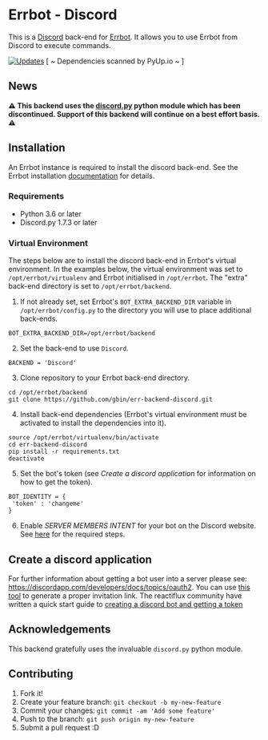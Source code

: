 # Errbot - Discord

This is a [Discord](http://discordapp.com) back-end for [Errbot](http://errbot.io).  It allows you to use Errbot from Discord to execute commands.

[![Updates](https://pyup.io/repos/github/gbin/err-backend-discord/shield.svg)](https://pyup.io/repos/github/gbin/err-backend-discord/)
[ ~ Dependencies scanned by PyUp.io ~ ]

## News

**⚠️ This backend uses the [discord.py](https://github.com/Rapptz/discord.py) python module which has been discontinued.  Support of this backend will continue on a best effort basis. ⚠️**

## Installation
An Errbot instance is required to install the discord back-end.  See the Errbot installation [documentation](http://errbot.io/en/latest/user_guide/setup.html#option-2-installing-errbot-in-a-virtualenv-preferred) for details.

### Requirements
 * Python 3.6 or later
 * Discord.py 1.7.3 or later

### Virtual Environment
The steps below are to install the discord back-end in Errbot's virtual environment.  In the examples below, the virtual environment was set to `/opt/errbot/virtualenv` and Errbot initialised in `/opt/errbot`.  The "extra" back-end directory is set to `/opt/errbot/backend`.


1. If not already set, set Errbot's `BOT_EXTRA_BACKEND_DIR` variable in `/opt/errbot/config.py` to the directory you will use to place additional back-ends.
```
BOT_EXTRA_BACKEND_DIR=/opt/errbot/backend
```
2. Set the back-end to use `Discord`.
```
BACKEND = 'Discord'
```
3. Clone repository to your Errbot back-end directory.
```
cd /opt/errbot/backend
git clone https://github.com/gbin/err-backend-discord.git
```
4. Install back-end dependencies (Errbot's virtual environment must be activated to install the dependencies into it).
```
source /opt/errbot/virtualenv/bin/activate
cd err-backend-discord
pip install -r requirements.txt
deactivate
```
5. Set the bot's token (see _Create a discord application_ for information on how to get the token).
```
BOT_IDENTITY = {
 'token' : 'changeme'
}
```
6. Enable *SERVER MEMBERS INTENT* for your bot on the Discord website.  See [here](https://discordpy.readthedocs.io/en/latest/intents.html?highlight=intents#privileged-intents) for the required steps.

## Create a discord application
For further information about getting a bot user into a server please see: https://discordapp.com/developers/docs/topics/oauth2. You can use [this tool](https://discordapi.com/permissions.html) to generate a proper invitation link.
The reactiflux community have written a quick start guide to [creating a discord bot and getting a token](https://github.com/reactiflux/discord-irc/wiki/Creating-a-discord-bot-&-getting-a-token)


## Acknowledgements

This backend gratefully uses the invaluable `discord.py` python module.

## Contributing

1. Fork it!
2. Create your feature branch: `git checkout -b my-new-feature`
3. Commit your changes: `git commit -am 'Add some feature'`
4. Push to the branch: `git push origin my-new-feature`
5. Submit a pull request :D
